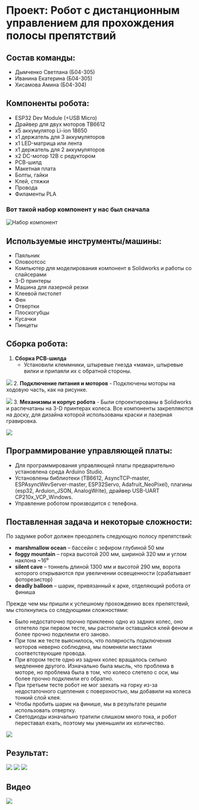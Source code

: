 # Проект: Робот с дистанционным управлением для прохождения полосы препятствий

## Состав команды:
- Дымченко Светлана (Б04-305)
- Иванина Екатерина (Б04-305)
- Хисамова Амина (Б04-304)

## Компоненты робота:
- ESP32 Dev Module (+USB Micro)
- Драйвер для двух моторов TB6612
- x5 аккумулятор Li-ion 18650
- x1 держатель для 3 аккумуляторов
- x1 LED-матрица или лента
- х1 держатель для 2 аккумуляторов
- x2 DC-мотор 12В с редуктором
- РСВ-шилд
- Макетная плата
- Болты, гайки
- Клей, стяжки
- Провода
- Филаменты PLA

### Вот такой набор компонент у нас был сначала
![Набор компонент](img/img.png )
## Используемые инструменты/машины:
- Паяльник
- Оловоотсос
- Компьютер для моделирования компонент в Solidworks и работы со слайсерами
- 3-D принтеры
- Машина для лазерной резки
- Клеевой пистолет
- Фен
- Отвертки
- Плоскогубцы
- Кусачки
- Пинцеты

## Сборка робота:

1. **Сборка РСВ-шилда**
    - Установили клеммники, штыревые гнезда «мама», штыревые вилки и припаяли их с обратной стороны.

![](img/img_1.png )
2. **Подключение питания и моторов**
    - Подключены моторы на ходовую часть, как на рисунке.

![](img/img_2.png )
3. **Механизмы и корпус робота**
    - Были спроектированы в Solidworks и распечатаны на 3-D принтерах колеса. Все компоненты закрепляются на доску, для дизайна которой использованы краски и лазерная гравировка.

![](img/img_3.png )
## Программирование управляющей платы:
- Для программирования управляющей платы предварительно установлена среда Arduino Studio.
- Установлены библиотеки (TB6612, AsyncTCP-master, ESPAsyncWevServer-master, ESP32Servo, Adafruit_NeoPixel), плагины (esp32, Arduion_JSON, AnalogWrite), драйвер USB-UART CP210x_VCP_Windows.
- Управление роботом производится с телефона.


## Поставленная задача и некоторые сложности:
По задумке робот должен преодолеть следующую полосу препятствий:
- **marshmallow ocean** – бассейн с зефиром глубиной 50 мм
- **foggy mountain** – горка высотой 200 мм, шириной 320 мм и углом наклона ~16⁰
- **silent cave** – тоннель длиной 1300 мм и высотой 290 мм, ворота которого открываются при увеличении освещенности (срабатывает фоторезистор)
- **deadly balloon** – шарик, привязанный к арке, отделяющий робота от финиша

Прежде чем мы пришли к успешному прохождению всех препятствий, мы столкнулись со следующими сложностями:
- Было недостаточно прочно приклеено одно из задних колес, оно отлетело при первом тесте, мы растопили оставшийся клей феном и более прочно подклеили его заново.
- При том же тесте выяснилось, что полярность подключения моторов неверно соблюдена, мы поменяли местами соответствующие провода.
- При втором тесте одно из задних колес вращалось сильно медленнее другого. Изначально была мысль, что проблема в моторе, но проблема была в том, что колесо слетело с оси, мы более прочно подклеили его обратно.
- При третьем тесте робот не мог заехать на горку из-за недостаточного сцепления с поверхностью, мы добавили на колеса тонкий слой клея.
- Чтобы пробить шарик на финише, мы в результате решили использовать отвертку.
- Светодиоды изначально тратили слишком много тока, и робот переставал ехать, поэтому мы уменьшили их количество.

![](img/img_4.png )
## Результат:
![](img/img_5.png )
![](img/img_6.png )
![](img/img_7.png )

## Видео
![](img/gifff.gif)

